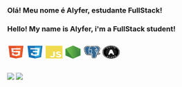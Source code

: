 ### Olá! Meu nome é Alyfer, estudante FullStack!
### Hello! My name is Alyfer, i'm a FullStack student!

##

<div>
  <img style='width:40px; height: 30px;' src='https://raw.githubusercontent.com/devicons/devicon/master/icons/html5/html5-original.svg'>
  <img style='width:40px; height: 30px;' src='https://raw.githubusercontent.com/devicons/devicon/master/icons/css3/css3-original.svg'>
  <img style='width:40px; height: 30px;' src='https://raw.githubusercontent.com/devicons/devicon/master/icons/javascript/javascript-plain.svg'>
  <img style='width:40px; height: 30px;' src='https://raw.githubusercontent.com/devicons/devicon/master/icons/nodejs/nodejs-original.svg'>
  <img style='width:40px; height: 30px;' src='https://raw.githubusercontent.com/devicons/devicon/master/icons/postgresql/postgresql-original.svg'>
  <img style='width:40px; height: 30px;' src='https://raw.githubusercontent.com/devicons/devicon/master/icons/oauth/oauth-original.svg'>
  
</div>

##

<div> 
  <a href="https://www.instagram.com/alyfer.j/" target="_blank"><img src="https://img.shields.io/badge/-Instagram-%23E4405F?style=for-the-badge&logo=instagram&logoColor=white" target="_blank"></a>
  <a href="https://www.linkedin.com/in/alyfer-jacobsen-tagliaferro-9b88b8231/" target="_blank"><img src="https://img.shields.io/badge/-LinkedIn-%230077B5?style=for-the-badge&logo=linkedin&logoColor=white" target="_blank"></a> 
</div>
